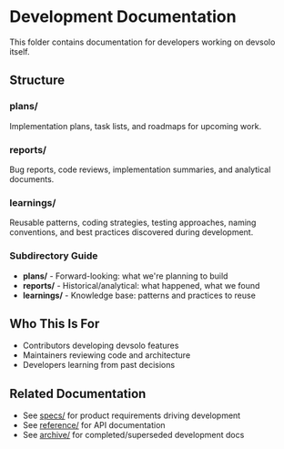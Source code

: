 # Development Documentation

This folder contains documentation for developers working on devsolo itself.

## Structure

### plans/
Implementation plans, task lists, and roadmaps for upcoming work.

### reports/
Bug reports, code reviews, implementation summaries, and analytical documents.

### learnings/
Reusable patterns, coding strategies, testing approaches, naming conventions, and best practices discovered during development.

### Subdirectory Guide

- **plans/** - Forward-looking: what we're planning to build
- **reports/** - Historical/analytical: what happened, what we found
- **learnings/** - Knowledge base: patterns and practices to reuse

## Who This Is For

- Contributors developing devsolo features
- Maintainers reviewing code and architecture
- Developers learning from past decisions

## Related Documentation

- See [specs/](../specs/) for product requirements driving development
- See [reference/](../reference/) for API documentation
- See [archive/](../archive/) for completed/superseded development docs
